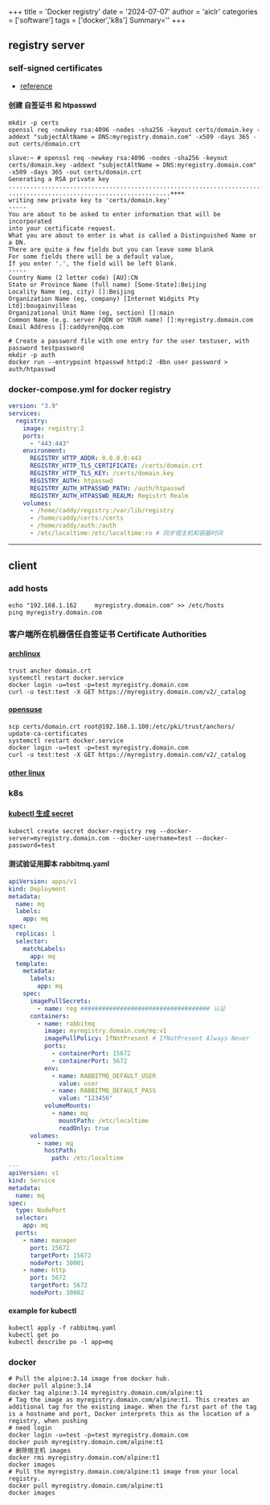 +++
title = 'Docker registry'
date = '2024-07-07'
author = 'aiclr'
categories = ['software']
tags = ['docker','k8s']
Summary=''
+++

## registry server

### self-signed certificates

- [reference](https://docs.docker.com/registry/insecure/)

#### 创建 自签证书 和 htpasswd

```shell
mkdir -p certs
openssl req -newkey rsa:4096 -nodes -sha256 -keyout certs/domain.key -addext "subjectAltName = DNS:myregistry.domain.com" -x509 -days 365 -out certs/domain.crt

slave:~ # openssl req -newkey rsa:4096 -nodes -sha256 -keyout certs/domain.key -addext "subjectAltName = DNS:myregistry.domain.com" -x509 -days 365 -out certs/domain.crt
Generating a RSA private key
...................................................................................................................................................................................................................................................................................................................................++++
.............................................++++
writing new private key to 'certs/domain.key'
-----
You are about to be asked to enter information that will be incorporated
into your certificate request.
What you are about to enter is what is called a Distinguished Name or a DN.
There are quite a few fields but you can leave some blank
For some fields there will be a default value,
If you enter '.', the field will be left blank.
-----
Country Name (2 letter code) [AU]:CN
State or Province Name (full name) [Some-State]:Beijing
Locality Name (eg, city) []:Beijing
Organization Name (eg, company) [Internet Widgits Pty Ltd]:bougainvilleas
Organizational Unit Name (eg, section) []:main
Common Name (e.g. server FQDN or YOUR name) []:myregistry.domain.com
Email Address []:caddyren@qq.com

# Create a password file with one entry for the user testuser, with password testpassword
mkdir -p auth
docker run --entrypoint htpasswd httpd:2 -Bbn user password > auth/htpasswd
```

### docker-compose.yml for docker registry

```yaml
version: "3.9"
services:
  registry:
    image: registry:2
    ports:
      - "443:443"
    environment:
      REGISTRY_HTTP_ADDR: 0.0.0.0:443
      REGISTRY_HTTP_TLS_CERTIFICATE: /certs/domain.crt
      REGISTRY_HTTP_TLS_KEY: /certs/domain.key
      REGISTRY_AUTH: htpasswd
      REGISTRY_AUTH_HTPASSWD_PATH: /auth/htpasswd
      REGISTRY_AUTH_HTPASSWD_REALM: Registrt Realm
    volumes:
      - /home/caddy/registry:/var/lib/registry
      - /home/caddy/certs:/certs
      - /home/caddy/auth:/auth
      - /etc/localtime:/etc/localtime:ro # 同步宿主机和容器时间
```

---

## client

### add hosts

```shell
echo "192.168.1.162	    myregistry.domain.com" >> /etc/hosts
ping myregistry.domain.com
```

### 客户端所在机器信任自签证书 Certificate Authorities

#### [archlinux](https://wiki.archlinux.org/title/Transport_Layer_Security#Certificate_authorities)

```shell
trust anchor domain.crt
systemctl restart docker.service
docker login -u=test -p=test myregistry.domain.com
curl -u test:test -X GET https://myregistry.domain.com/v2/_catalog
```

#### [opensuse](https://en.opensuse.org/Portal:FreeIPA/Installation#Certificate_Authority)

```shell
scp certs/domain.crt root@192.168.1.100:/etc/pki/trust/anchors/
update-ca-certificates
systemctl restart docker.service
docker login -u=test -p=test myregistry.domain.com
curl -u test:test -X GET https://myregistry.domain.com/v2/_catalog
```

#### [other linux](https://docs.docker.com/registry/insecure/)

### k8s

#### [kubectl 生成 secret](https://kubernetes.io/docs/concepts/containers/images/)

```shell
kubectl create secret docker-registry reg --docker-server=myregistry.domain.com --docker-username=test --docker-password=test
```

#### 测试验证用脚本 rabbitmq.yaml

```yaml
apiVersion: apps/v1
kind: Deployment
metadata:
  name: mq
  labels:
    app: mq
spec:
  replicas: 1
  selector:
    matchLabels:
      app: mq
  template:
    metadata:
      labels:
        app: mq
    spec:
      imagePullSecrets:
        - name: reg #################################### 认证
      containers:
        - name: rabbitmq
          image: myregistry.domain.com/mq:v1
          imagePullPolicy: IfNotPresent # IfNotPresent Always Never
          ports:
            - containerPort: 15672
            - containerPort: 5672
          env:
            - name: RABBITMQ_DEFAULT_USER
              value: user
            - name: RABBITMQ_DEFAULT_PASS
              value: "123456"
          volumeMounts:
            - name: mq
              mountPath: /etc/localtime
              readOnly: true
      volumes:
        - name: mq
          hostPath:
            path: /etc/localtime
---
apiVersion: v1
kind: Service
metadata:
  name: mq
spec:
  type: NodePort
  selector:
    app: mq
  ports:
    - name: manager
      port: 15672
      targetPort: 15672
      nodePort: 30001
    - name: http
      port: 5672
      targetPort: 5672
      nodePort: 30002
```

#### example for kubectl

```shell
kubectl apply -f rabbitmq.yaml
kubectl get po
kubectl describe po -l app=mq
```

### docker

```shell
# Pull the alpine:3.14 image from docker hub.
docker pull alpine:3.14
docker tag alpine:3.14 myregistry.domain.com/alpine:t1
# Tag the image as myregistry.domain.com/alpine:t1. This creates an additional tag for the existing image. When the first part of the tag is a hostname and port, Docker interprets this as the location of a registry, when pushing
# need login
docker login -u=test -p=test myregistry.domain.com
docker push myregistry.domain.com/alpine:t1
# 删除宿主机 images
docker rmi myregistry.domain.com/alpine:t1
docker images
# Pull the myregistry.domain.com/alpine:t1 image from your local registry.
docker pull myregistry.domain.com/alpine:t1
docker images
```